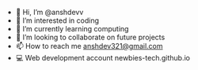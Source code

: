 - 👋 Hi, I’m @anshdevv
- 👀 I’m interested in coding
- 🌱 I’m currently learning computing
- 💞️ I’m looking to collaborate on future projects
- 📫 How to reach me anshdev321@gmail.com
- 💻 Web development account newbies-tech.github.io
  

<!--
anshdevv/anshdevv is a ✨ special ✨ repository because its `README.md` (this file) appears on your GitHub profile.
You can click the Preview link to take a look at your changes.
--->
